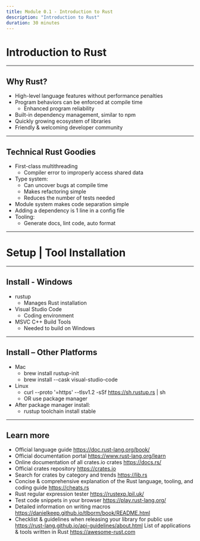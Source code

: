 ```yaml
---
title: Module 0.1 - Introduction to Rust
description: "Introduction to Rust"
duration: 30 minutes
---
```


# Introduction to Rust

---

## Why Rust?

<pba-flex center>

- High-level language features without performance penalties
- Program behaviors can be enforced at compile time
  - Enhanced program reliability
- Built-in dependency management, similar to npm
- Quickly growing ecosystem of libraries
- Friendly & welcoming developer community

</pba-flex>

---

## Technical Rust Goodies

<pba-flex center>

- First-class multithreading
  - Compiler error to improperly access shared data
- Type system:
  - Can uncover bugs at compile time
  - Makes refactoring simple
  - Reduces the number of tests needed
- Module system makes code separation simple
- Adding a dependency is 1 line in a config file
- Tooling:
  - Generate docs, lint code, auto format

</pba-flex>

---

# Setup | Tool Installation

---

## Install - Windows

<pba-flex center>

- rustup
  - Manages Rust installation
- Visual Studio Code
  - Coding environment
- MSVC C++ Build Tools
  - Needed to build on Windows

</pba-flex>

---

## Install – Other Platforms

<pba-flex center>

- Mac
  - brew install rustup-init
  - brew install --cask visual-studio-code
- Linux
  - curl --proto '=https' --tlsv1.2 -sSf https://sh.rustup.rs | sh
  - OR use package manager
- After package manager install:
  - rustup toolchain install stable

</pba-flex>

---

## Learn more

- Official language guide https://doc.rust-lang.org/book/
- Official documentation portal https://www.rust-lang.org/learn
- Online documentation of all crates.io crates https://docs.rs/
- Official crates repository https://crates.io
- Search for crates by category and trends https://lib.rs
- Concise & comprehensive explanation of the Rust language, tooling, and coding guide https://cheats.rs
- Rust regular expression tester https://rustexp.lpil.uk/
- Test code snippets in your browser https://play.rust-lang.org/
- Detailed information on writing macros https://danielkeep.github.io/tlborm/book/README.html
- Checklist & guidelines when releasing your library for public use https://rust-lang.github.io/api-guidelines/about.html
  List of applications & tools written in Rust https://awesome-rust.com

